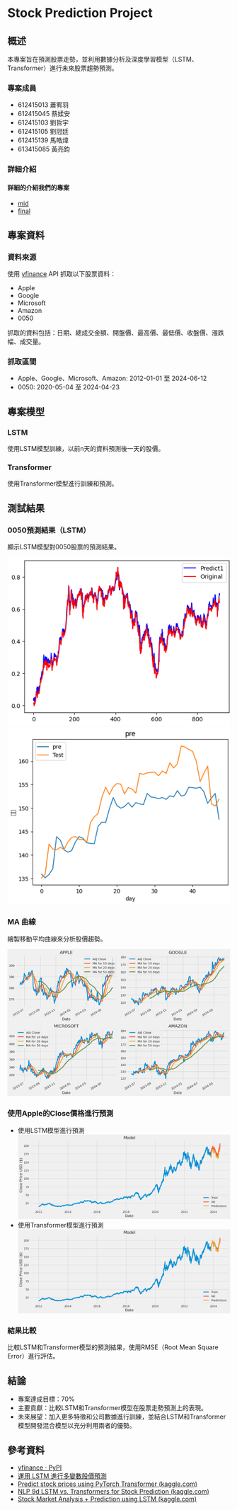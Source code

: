# Stock Prediction Project

## 概述

本專案旨在預測股票走勢，並利用數據分析及深度學習模型（LSTM、Transformer）進行未來股票趨勢預測。

### 專案成員
- 612415013 蕭宥羽
- 612415045 蔡媃安
- 612415103 劉哲宇
- 612415105 劉冠廷
- 612415139 馬皓煒
- 613415085 黃亮鈞


### 詳細介紹
#### 詳細的介紹我們的專案
- [mid](stock_mid/readme.md)
- [final](stock_final/readme.md)

  
## 專案資料

### 資料來源
使用 [yfinance](https://pypi.org/project/yfinance/) API 抓取以下股票資料：
- Apple
- Google
- Microsoft
- Amazon
- 0050

抓取的資料包括：日期、總成交金額、開盤價、最高價、最低價、收盤價、漲跌幅、成交量。

### 抓取區間
- Apple、Google、Microsoft、Amazon: 2012-01-01 至 2024-06-12
- 0050: 2020-05-04 至 2024-04-23

## 專案模型

### LSTM
使用LSTM模型訓練，以前n天的資料預測後一天的股價。

### Transformer
使用Transformer模型進行訓練和預測。

## 測試結果

### 0050預測結果（LSTM）
顯示LSTM模型對0050股票的預測結果。

![LSTM1](image/lstm1.png)
![LSTM2](image/lstm2.png)

### MA 曲線
繪製移動平均曲線來分析股價趨勢。

![MA](image/ma.png)

### 使用Apple的Close價格進行預測
- 使用LSTM模型進行預測
  ![LSTM3](image/lstm3.png)
- 使用Transformer模型進行預測
  ![Transformer](image/transformer.png)
  

### 結果比較
比較LSTM和Transformer模型的預測結果，使用RMSE（Root Mean Square Error）進行評估。

## 結論

- 專案達成目標：70%
- 主要貢獻：比較LSTM和Transformer模型在股票走勢預測上的表現。
- 未來展望：加入更多特徵和公司數據進行訓練，並結合LSTM和Transformer模型開發混合模型以充分利用兩者的優勢。

## 參考資料

- [yfinance · PyPI](https://pypi.org/project/yfinance/)
- [運用 LSTM 進行多變數股價預測](https://medium.com/@hjeremy1222/%E9%81%8B%E7%94%A8lstm%E9%80%B2%E8%A1%8C%E5%A4%9A%E8%AE%8A%E6%95%B8%E8%82%A1%E5%83%B9%E9%A0%90%E6%B8%AC-6a4eb710b745)
- [Predict stock prices using PyTorch Transformer (kaggle.com)](https://www.kaggle.com/code/hobbyai/predict-stock-prices-using-pytorch-transformer)
- [NLP 9d LSTM vs. Transformers for Stock Prediction (kaggle.com)](https://www.kaggle.com/code/selcukcan/nlp-9d-lstm-vs-transformers-for-stock-prediction)
- [Stock Market Analysis + Prediction using LSTM (kaggle.com)](https://www.kaggle.com/code/faressayah/stock-market-analysis-prediction-using-lstm)

